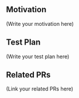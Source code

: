 <!--
    Thank you for submitting the PR! We appreciate you spending the time to work on these changes.

    Help us understand your motivation by explaining why you decided to make this change.

    Happy contributing!
-->

## Motivation

(Write your motivation here)

## Test Plan

<!--
    If you changed any code,
    please provide us with clear instructions on how you verified your changes work.
    Bonus points for screenshots and videos!
-->

(Write your test plan here)

## Related PRs

<!--
    If this PR adds or changes functionality,
    please take some time to update the docs at https://github.com/AleoHQ/snarkOS,
    and link to your PR here.
-->

(Link your related PRs here)
